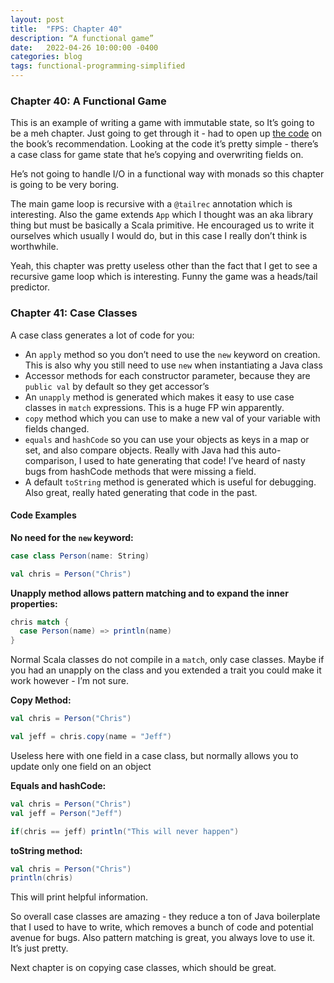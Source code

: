 ```yaml
---
layout: post
title:  "FPS: Chapter 40"
description: “A functional game”
date:   2022-04-26 10:00:00 -0400
categories: blog
tags: functional-programming-simplified
---
```


### Chapter 40: A Functional Game
This is an example of writing a game with immutable state, so It’s going to be a meh chapter.  Just going to get through it - had to open up [the code][1] on the book’s recommendation.  Looking at the code it’s pretty simple - there’s a case class for game state that he’s copying and overwriting fields on.

He’s not going to handle I/O in a functional way with monads so this chapter is going to be very boring.

The main game loop is recursive with a `@tailrec` annotation which is interesting.  Also the game extends `App` which I thought was an aka library thing but must be basically a Scala primitive.  He encouraged us to write it ourselves which usually I would do, but in this case I really don’t think is worthwhile.

Yeah, this chapter was pretty useless other than the fact that I get to see a recursive game loop which is interesting.  Funny the game was a heads/tail predictor.

### Chapter 41: Case Classes
A case class generates a lot of code for you:
* An `apply` method so you don’t need to use the `new` keyword on creation.  This is also why you still need to use `new` when instantiating a Java class
* Accessor methods for each constructor parameter, because they are `public val` by default so they get accessor’s
* An `unapply` method is generated which makes it easy to use case classes in `match` expressions.  This is a huge FP win apparently.
* `copy` method which you can use to make a new val of your variable with fields changed.
* `equals` and `hashCode` so you can use your objects as keys in a map or set, and also compare objects.  Really with Java had this auto-comparison, I used to hate generating that code!  I’ve heard of nasty bugs from hashCode methods that were missing a field.
* A default `toString` method is generated which is useful for debugging.  Also great, really hated generating that code in the past.

#### Code Examples
**No need for the `new` keyword:**
```scala
case class Person(name: String)

val chris = Person("Chris")
```

**Unapply method allows pattern matching and to expand the inner properties:**
```scala
chris match {
  case Person(name) => println(name)
}
```

Normal Scala classes do not compile in a `match`, only case classes.  Maybe if you had an unapply on the class and you extended a trait you could make it work however - I’m not sure.

**Copy Method:**
```scala
val chris = Person("Chris")

val jeff = chris.copy(name = "Jeff")
```

Useless here with one field in a case class, but normally allows you to update only one field on an object

**Equals and hashCode:**
```scala
val chris = Person("Chris")
val jeff = Person("Jeff")

if(chris == jeff) println("This will never happen")
```

**toString method:**
```scala
val chris = Person("Chris")
println(chris)
```

This will print helpful information.

So overall case classes are amazing - they reduce a ton of Java boilerplate that I used to have to write, which removes a bunch of code and potential avenue for bugs.  Also pattern matching is great, you always love to use it.  It’s just pretty.

Next chapter is on copying case classes, which should be great.

[1]:	https://github.dev/alvinj/FPCoinFlipGame